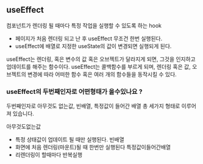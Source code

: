

## useEffect 

컴포넌트가 렌더링 될 때마다 특정 작업을 실행할 수 있도록 하는 hook
- 페이지가 처음 렌더링 되고 난 후 useEffect 무조건 한번 실행된다.
- useEffect에 배열로 지정한 useState의 값이 변경되면 실행되게 된다.

useEffect는 렌더링, 혹은 변수의 값 혹은 오브젝트가 달라지게 되면, 그것을 인지하고 업데이트를 해주는 함수이다.
useEffect는 콜백함수를 부르게 되며, 렌더링 혹은 값, 오브젝트의 변경에 따라 어떠한 함수 혹은
여러 개의 함수들을 동작시킬 수 있다.



### useEffect의 두번째인자로 어떤형태가 올수있나요 ? 

두번째인자로 아무것도 없는값, 빈배열, 특정값이 들어간 배열 총 세가지 형태로 이루어져 있습니다.

아무것도없는값
- 특정 상태값이 업데이트 될 때만 실행된다.
빈배열
- 화면에 처음 렌더링(마운트)될 때 한번만 실행된다
특정값이들어간배열
- 리렌더링이 할때마다 반복실행 
